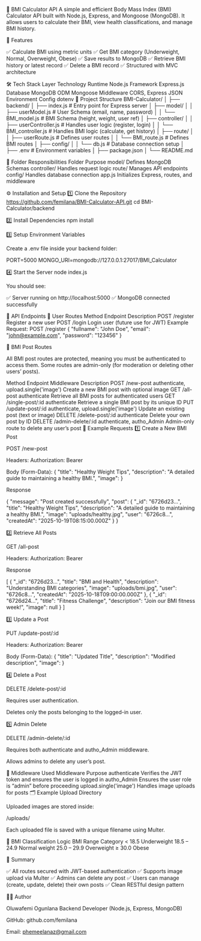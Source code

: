 🧮 BMI Calculator API
A simple and efficient Body Mass Index (BMI) Calculator API built with Node.js, Express, and Mongoose (MongoDB).
It allows users to calculate their BMI, view health classifications, and manage BMI history.

🚀 Features

✅ Calculate BMI using metric units
✅ Get BMI category (Underweight, Normal, Overweight, Obese)
✅ Save results to MongoDB
✅ Retrieve BMI history or latest record
✅ Delete a BMI record
✅ Structured with MVC architecture

🛠️ Tech Stack
Layer	Technology
Runtime	Node.js
Framework	Express.js
Database	MongoDB
ODM	Mongoose
Middleware	CORS, Express JSON
Environment Config	dotenv
📂 Project Structure
BMI-Calculator/
│
├── backend/
│   ├── index.js                  # Entry point for Express server
│   ├── model/
│   │   ├── userModel.js        # User Schema (email, name, password)
│   │   └── BMI_model.js        # BMI Schema (height, weight, user ref)
│   ├── controller/
│   │   ├── userController.js   # Handles user logic (register, login)
│   │   └── BMI_controller.js   # Handles BMI logic (calculate, get history)
│   ├── route/
│   │   ├── userRoute.js        # Defines user routes
│   │   └── BMI_route.js        # Defines BMI routes
│   ├── config/
│   │   └── db.js               # Database connection setup
│   ├── .env                    # Environment variables
│   ├── package.json
│   └── README.md

🧱 Folder Responsibilities
Folder	Purpose
model/	Defines MongoDB Schemas
controller/	Handles request logic
route/	Manages API endpoints
config/	Handles database connection
app.js	Initializes Express, routes, and middleware

⚙️ Installation and Setup
1️⃣ Clone the Repository
https://github.com/femilana/BMI-Calculator-API.git
cd BMI-Calculator/backend

2️⃣ Install Dependencies
npm install

3️⃣ Setup Environment Variables

Create a .env file inside your backend folder:

PORT=5000
MONGO_URI=mongodb://127.0.0.1:27017/BMI_Calculator

4️⃣ Start the Server
node index.js


You should see:

✅ Server running on http://localhost:5000
✅ MongoDB connected successfully

🧠 API Endpoints
🔹 User Routes
Method	Endpoint	Description
POST	/register	Register a new user
POST	/login	Login user (future use for JWT)
Example Request:
POST /register
{
  "fullname": "John Doe",
  "email": "john@example.com",
  "password": "123456"
}

🔹 BMI Post Routes

All BMI post routes are protected, meaning you must be authenticated to access them.
Some routes are admin-only (for moderation or deleting other users’ posts).

Method	Endpoint	Middleware	Description
POST	/new-post	authenticate, upload.single('image')	Create a new BMI post with optional image
GET	/all-post	authenticate	Retrieve all BMI posts for authenticated users
GET	/single-post/:id	authenticate	Retrieve a single BMI post by its unique ID
PUT	/update-post/:id	authenticate, upload.single('image')	Update an existing post (text or image)
DELETE	/delete-post/:id	authenticate	Delete your own post by ID
DELETE	/admin-delete/:id	authenticate, autho_Admin	Admin-only route to delete any user’s post
🧩 Example Requests
1️⃣ Create a New BMI Post

POST /new-post

Headers:
Authorization: Bearer <token>

Body (Form-Data):
{
  "title": "Healthy Weight Tips",
  "description": "A detailed guide to maintaining a healthy BMI.",
  "image": <uploaded image file>
}


Response

{
  "message": "Post created successfully",
  "post": {
    "_id": "6726d23...",
    "title": "Healthy Weight Tips",
    "description": "A detailed guide to maintaining a healthy BMI.",
    "image": "uploads/healthy.jpg",
    "user": "6726c8...",
    "createdAt": "2025-10-19T08:15:00.000Z"
  }
}

2️⃣ Retrieve All Posts

GET /all-post

Headers:
Authorization: Bearer <token>


Response

[
  {
    "_id": "6726d23...",
    "title": "BMI and Health",
    "description": "Understanding BMI categories",
    "image": "uploads/bmi.jpg",
    "user": "6726c8...",
    "createdAt": "2025-10-18T09:00:00.000Z"
  },
  {
    "_id": "6726d24...",
    "title": "Fitness Challenge",
    "description": "Join our BMI fitness week!",
    "image": null
  }
]

3️⃣ Update a Post

PUT /update-post/:id

Headers:
Authorization: Bearer <token>

Body (Form-Data):
{
  "title": "Updated Title",
  "description": "Modified description",
  "image": <optional new image file>
}

4️⃣ Delete a Post

DELETE /delete-post/:id

Requires user authentication.

Deletes only the posts belonging to the logged-in user.

5️⃣ Admin Delete

DELETE /admin-delete/:id

Requires both authenticate and autho_Admin middleware.

Allows admins to delete any user’s post.

🔐 Middleware Used
Middleware	Purpose
authenticate	Verifies the JWT token and ensures the user is logged in
autho_Admin	Ensures the user role is “admin” before proceeding
upload.single('image')	Handles image uploads for posts
🗂 Example Upload Directory

Uploaded images are stored inside:

/uploads/


Each uploaded file is saved with a unique filename using Multer.

🧮 BMI Classification Logic
BMI Range	Category
< 18.5	Underweight
18.5 – 24.9	Normal weight
25.0 – 29.9	Overweight
≥ 30.0	Obese

🧾 Summary

✅ All routes secured with JWT-based authentication
✅ Supports image upload via Multer
✅ Admins can delete any post
✅ Users can manage (create, update, delete) their own posts
✅ Clean RESTful design pattern

👨‍💻 Author

Oluwafemi Ogunlana
Backend Developer (Node.js, Express, MongoDB)

GitHub: github.com/femilana

Email: phemeelanaz@gmail.com
